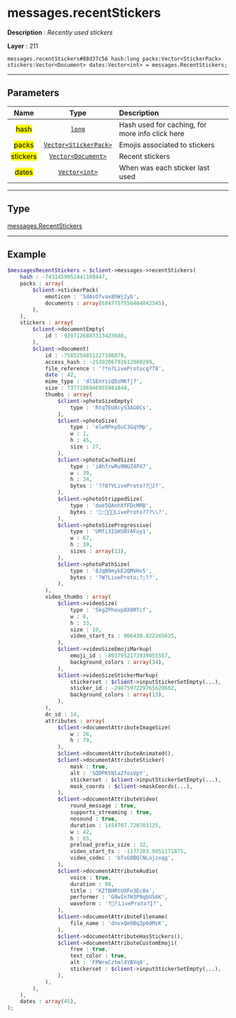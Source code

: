# messages.recentStickers

**Description** : *Recently used stickers*

**Layer** : 211

```tl
messages.recentStickers#88d37c56 hash:long packs:Vector<StickerPack> stickers:Vector<Document> dates:Vector<int> = messages.RecentStickers;
```

---

## Parameters

| Name | Type | Description |
| :---: | :---: | :--- |
| <mark>hash</mark> | [`long`](type/long) | Hash used for caching, for more info click here |
| <mark>packs</mark> | [`Vector<StickerPack>`](type/StickerPack) | Emojis associated to stickers |
| <mark>stickers</mark> | [`Vector<Document>`](type/Document) | Recent stickers |
| <mark>dates</mark> | [`Vector<int>`](type/int) | When was each sticker last used |

---

## Type

[messages.RecentStickers](type/messages.RecentStickers)

---

## Example

```php
$messagesRecentStickers = $client->messages->recentStickers(
	hash : -7431459952441160447,
	packs : array(
		$client->stickerPack(
			emoticon : 'SdAsOfvax8hWj2yb',
			documents : array(6947757556404042345),
		),
	),
	stickers : array(
		$client->documentEmpty(
			id : -9207126883313423680,
		),
		$client->document(
			id : -7585254851227186079,
			access_hash : -2539206792612080299,
			file_reference : '?*n?LiveProtocq?T8',
			date : 42,
			mime_type : 'dlSEnYsiQDzMKfj7',
			size : 7377196946955981848,
			thumbs : array(
				$client->photoSizeEmpty(
					type : 'Rtq7EU8cyS3AG0Cs',
				),
				$client->photoSize(
					type : 'elw9PmyOuC3GqYMp',
					w : 1,
					h : 45,
					size : 27,
				),
				$client->photoCachedSize(
					type : 'iAhfrwRu9NUZ4PX7',
					w : 39,
					h : 34,
					bytes : '??8?VLiveProto??J?',
				),
				$client->photoStrippedSize(
					type : 'due5QAnhXfFDcMRB',
					bytes : ':LiveProto???\\?',
				),
				$client->photoSizeProgressive(
					type : 'UMfi3IGHSNYAFuy1',
					w : 67,
					h : 39,
					sizes : array(13),
				),
				$client->photoPathSize(
					type : '8JqN9mykE2QMVHv5',
					bytes : '?Wܼ?LiveProto;?;??',
				),
			),
			video_thumbs : array(
				$client->videoSize(
					type : '5kgZPhovp8X0RTcf',
					w : 8,
					h : 33,
					size : 10,
					video_start_ts : 906430.822265625,
				),
				$client->videoSizeEmojiMarkup(
					emoji_id : -8037952172939055557,
					background_colors : array(34),
				),
				$client->videoSizeStickerMarkup(
					stickerset : $client->inputStickerSetEmpty(...),
					sticker_id : -2987597229765620662,
					background_colors : array(13),
				),
			),
			dc_id : 14,
			attributes : array(
				$client->documentAttributeImageSize(
					w : 26,
					h : 79,
				),
				$client->documentAttributeAnimated(),
				$client->documentAttributeSticker(
					mask : true,
					alt : 'SQDPKtNla2fosVpY',
					stickerset : $client->inputStickerSetEmpty(...),
					mask_coords : $client->maskCoords(...),
				),
				$client->documentAttributeVideo(
					round_message : true,
					supports_streaming : true,
					nosound : true,
					duration : 1454707.720703125,
					w : 42,
					h : 65,
					preload_prefix_size : 32,
					video_start_ts : -1177203.9951171875,
					video_codec : 'bTsG8BQlNLojzxqg',
				),
				$client->documentAttributeAudio(
					voice : true,
					duration : 98,
					title : 'KZfBHRtUXFe3Ec8o',
					performer : 'G0wIn7H3P9qbUS6K',
					waveform : '??܂LiveProto?̥I?',
				),
				$client->documentAttributeFilename(
					file_name : 'dnvxQm9Bq2p60MzK',
				),
				$client->documentAttributeHasStickers(),
				$client->documentAttributeCustomEmoji(
					free : true,
					text_color : true,
					alt : 'FPWreCztml4YBVq0',
					stickerset : $client->inputStickerSetEmpty(...),
				),
			),
		),
	),
	dates : array(45),
);
```